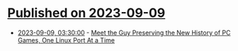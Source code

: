 # [Published on 2023-09-09](index.md)

* [2023-09-09, 03:30:00](https://games.slashdot.org/story/23/09/08/2141232/meet-the-guy-preserving-the-new-history-of-pc-games-one-linux-port-at-a-time?utm_source=rss1.0mainlinkanon&utm_medium=feed) - [Meet the Guy Preserving the New History of PC Games, One Linux Port At a Time](https://games.slashdot.org/story/23/09/08/2141232/meet-the-guy-preserving-the-new-history-of-pc-games-one-linux-port-at-a-time?utm_source=rss1.0mainlinkanon&utm_medium=feed)
